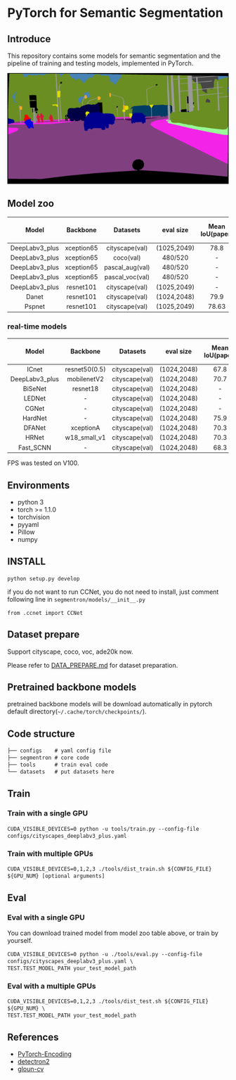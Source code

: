 # PyTorch for Semantic Segmentation
## Introduce
This repository contains some models for semantic segmentation and the pipeline of training and testing models, 
implemented in PyTorch.

![](docs/images/demo.png)

## Model zoo

|Model|Backbone|Datasets|eval size|Mean IoU(paper)|Mean IoU(this repo)|
|:-:|:-:|:-:|:-:|:-:|:-:|
|DeepLabv3_plus|xception65|cityscape(val)|(1025,2049)|78.8|[78.93](https://github.com/LikeLy-Journey/SegmenTron/releases/download/v0.1.0/deeplabv3_plus_xception_segmentron.pth)|
|DeepLabv3_plus|xception65|coco(val)|480/520|-|[70.50](https://github.com/LikeLy-Journey/SegmenTron/releases/download/v0.1.0/deeplabv3_plus_xception_coco_segmentron.pth)|
|DeepLabv3_plus|xception65|pascal_aug(val)|480/520|-|[89.56](https://github.com/LikeLy-Journey/SegmenTron/releases/download/v0.1.0/deeplabv3_plus_xception_pascal_aug_segmentron.pth)|
|DeepLabv3_plus|xception65|pascal_voc(val)|480/520|-|[88.39](https://github.com/LikeLy-Journey/SegmenTron/releases/download/v0.1.0/deeplabv3_plus_xception_pascal_voc_segmentron.pth)|
|DeepLabv3_plus|resnet101|cityscape(val)|(1025,2049)|-|[78.27](https://github.com/LikeLy-Journey/SegmenTron/releases/download/v0.1.0/deeplabv3_plus_resnet101_segmentron.pth)|
|Danet|resnet101|cityscape(val)|(1024,2048)|79.9|[79.34](https://github.com/LikeLy-Journey/SegmenTron/releases/download/v0.1.0/danet101_segmentron.pth)|
|Pspnet|resnet101|cityscape(val)|(1025,2049)|78.63|[77.00](https://github.com/LikeLy-Journey/SegmenTron/releases/download/v0.1.0/pspnet_resnet101_segmentron.pth)|

### real-time models
Model|Backbone|Datasets|eval size|Mean IoU(paper)|Mean IoU(this repo)|FPS|
|:-:|:-:|:-:|:-:|:-:|:-:|:-:|
|ICnet|resnet50(0.5)|cityscape(val)|(1024,2048)|67.8|-|41.39|
|DeepLabv3_plus|mobilenetV2|cityscape(val)|(1024,2048)|70.7|-|46.64|
|BiSeNet|resnet18|cityscape(val)|(1024,2048)|-|-|39.90|
|LEDNet|-|cityscape(val)|(1024,2048)|-|-|31.78|
|CGNet|-|cityscape(val)|(1024,2048)|-|-|46.11|
|HardNet|-|cityscape(val)|(1024,2048)|75.9|-|69.06|
|DFANet|xceptionA|cityscape(val)|(1024,2048)|70.3|-|21.46|
|HRNet|w18_small_v1|cityscape(val)|(1024,2048)|70.3|[70.5](https://github.com/LikeLy-Journey/SegmenTron/releases/download/v0.1.0/hrnet_w18_small_v1_segmentron.pth)|66.01|
|Fast_SCNN|-|cityscape(val)|(1024,2048)|68.3|[67.3](https://github.com/LikeLy-Journey/SegmenTron/releases/download/v0.1.0/fast_scnn_segmentron.pth)|145.77|

FPS was tested on V100.

## Environments

- python 3
- torch >= 1.1.0
- torchvision
- pyyaml
- Pillow
- numpy

## INSTALL

```
python setup.py develop
```

if you do not want to run CCNet, you do not need to install, just comment following line in ```segmentron/models/__init__.py```
```
from .ccnet import CCNet
```
## Dataset prepare
Support cityscape, coco, voc, ade20k now.

Please refer to [DATA_PREPARE.md](docs/DATA_PREPARE.md) for dataset preparation.

## Pretrained backbone models 

pretrained backbone models will be download automatically in pytorch default directory(```~/.cache/torch/checkpoints/```).

## Code structure
```
├── configs    # yaml config file
├── segmentron # core code
├── tools      # train eval code
└── datasets   # put datasets here 
```

## Train
### Train with a single GPU
```
CUDA_VISIBLE_DEVICES=0 python -u tools/train.py --config-file configs/cityscapes_deeplabv3_plus.yaml
```
### Train with multiple GPUs
```
CUDA_VISIBLE_DEVICES=0,1,2,3 ./tools/dist_train.sh ${CONFIG_FILE} ${GPU_NUM} [optional arguments]
```

## Eval
### Eval with a single GPU
You can download trained model from model zoo table above, or train by yourself.
```
CUDA_VISIBLE_DEVICES=0 python -u ./tools/eval.py --config-file configs/cityscapes_deeplabv3_plus.yaml \
TEST.TEST_MODEL_PATH your_test_model_path

```
### Eval with a multiple GPUs
```
CUDA_VISIBLE_DEVICES=0,1,2,3 ./tools/dist_test.sh ${CONFIG_FILE} ${GPU_NUM} \
TEST.TEST_MODEL_PATH your_test_model_path
```

## References
- [PyTorch-Encoding](https://github.com/zhanghang1989/PyTorch-Encoding)
- [detectron2](https://github.com/facebookresearch/detectron2)
- [gloun-cv](https://github.com/dmlc/gluon-cv)
